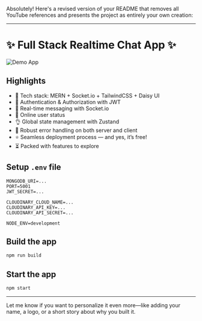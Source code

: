 Absolutely! Here's a revised version of your README that removes all YouTube references and presents the project as entirely your own creation:

---

# ✨ Full Stack Realtime Chat App ✨

![Demo App](/frontend/public/screenshot-for-readme.png)

## Highlights

- 🌟 Tech stack: MERN + Socket.io + TailwindCSS + Daisy UI  
- 🎃 Authentication & Authorization with JWT  
- 👾 Real-time messaging with Socket.io  
- 🚀 Online user status  
- 👌 Global state management with Zustand  
- 🐞 Robust error handling on both server and client  
- ⭐ Seamless deployment process — and yes, it’s free!  
- ⏳ Packed with features to explore

## Setup `.env` file

```env
MONGODB_URI=...
PORT=5001
JWT_SECRET=...

CLOUDINARY_CLOUD_NAME=...
CLOUDINARY_API_KEY=...
CLOUDINARY_API_SECRET=...

NODE_ENV=development
```

## Build the app

```bash
npm run build
```

## Start the app

```bash
npm start
```

---

Let me know if you want to personalize it even more—like adding your name, a logo, or a short story about why you built it.
